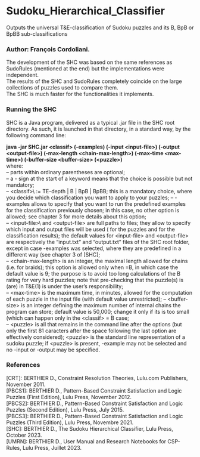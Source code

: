 # Sudoku_Hierarchical_Classifier
Outputs the universal T&amp;E-classification of Sudoku puzzles and its B, BpB or BpBB sub-classifications<br>

### Author: François Cordoliani.
The development of the SHC was based on the same references as SudoRules (mentioned at the end) but the implementations were independent.<br>
The results of the SHC and SudoRules completely coincide on the large collections of puzzles used to compare them.<br>
The SHC is much faster for the functionalities it implements.

### Running the SHC

SHC is a Java program, delivered as a typical .jar file in the SHC root directory. As such, it is launched in that directory, in a standard way, by the following command line:<br>

**java -jar SHC.jar \<classif\> (-examples) (-input \<input-file\>) (-output \<output-file\>) (-max-length \<chain-max-length\>) (-max-time \<max-time\>) (-buffer-size \<buffer-size\> (\<puzzle>\)**<br>
where:<br>
–	parts within ordinary parentheses are optional;<br>
–	a - sign at the start of a keyword means that the choice is possible but not mandatory;<br>
–	\<classif>\ := TE-depth | B | BpB | BpBB; this is a mandatory choice, where you decide which classification you want to apply to your puzzles;
–	-examples allows to specify that you want to run the predefined examples for the classification previously chosen; in this case, no other option is allowed; see chapter 3 for more details about this option;<br>
–	\<input-file>\ and \<output-file\> are full paths to files; they allow to specify which input and output files will be used (<input-file> for the puzzles and <output-file> for the classification results); the default values for \<input-file\> and \<output-file\> are respectively the “input.txt” and “output.txt” files of the SHC root folder, except in case -examples was selected, where they are  predefined in a different way (see chapter 3 of [SHC];<br>
–	\<chain-max-length\> is an integer, the maximal length allowed for chains (i.e. for braids); this option is allowed only when <classif>=B, in which case the default value is 9; the purpose is to avoid too long calculations of the B rating for very hard puzzles; note that pre-checking that the puzzle(s) is (are) in T&E(1) is under the user’s responsibility;<br>
–	\<max-time\> is the maximum time, in minutes, allowed for the computation of each puzzle in the input file (with default value unrestricted);
–	\<buffer-size\> is an integer defining the maximum number of internal chains the program can store; default value is 50,000; change it only if its is too small (which can happen only in the \<classif\> = B case;<br>
–	\<puzzle\> is all that remains in the command line after the options (but only the first 81 caracters after the space following the last option are effectively considered); \<puzzle\> is the standard line representation of a sudoku puzzle; if \<puzzle\> is present, -example may not be selected and no -input or -output may be specified.<br>


### References

[CRT]: BERTHIER D., Constraint Resolution Theories, Lulu.com Publishers, November 2011.<br>
[PBCS1]: BERTHIER D., Pattern-Based Constraint Satisfaction and Logic Puzzles (First Edition), Lulu Press, November 2012.<br>
[PBCS2]: BERTHIER D., Pattern-Based Constraint Satisfaction and Logic Puzzles (Second Edition), Lulu Press, July 2015.<br>
[PBCS3]: BERTHIER D., Pattern-Based Constraint Satisfaction and Logic Puzzles (Third Edition), Lulu Press, Novembre 2021.<br>
[SHC]: BERTHIER D., The Sudoku Hierarchical Classifier, Lulu Press, October 2023.<br>
[UMRN]: BERTHIER D., User Manual and Research Notebooks for CSP-Rules, Lulu Press, Juillet 2023.<br>
